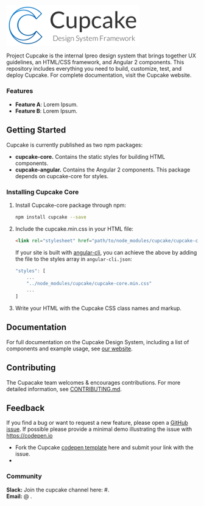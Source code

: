 <img alt="cupcake-logo" src="extra/cupcake-horizontal-logo.png" width="350">

Project Cupcake is the internal Ipreo design system that brings together UX guidelines, an HTML/CSS framework, and Angular 2 components. This repository includes everything you need to build, customize, test, and deploy Cupcake. For complete documentation, visit the Cupcake website.

### Features
* **Feature A**: Lorem Ipsum.
* **Feature B**: Lorem Ipsum.

## Getting Started

Cupcake is currently published as two npm packages:

* __cupcake-core.__ Contains the static styles for building HTML components.
* __cupcake-angular.__ Contains the Angular 2 components. This package depends on cupcake-core for styles.


### Installing Cupcake Core

1. Install Cupcake-core package through npm:
    ```bash
    npm install cupcake --save
    ```

2. Include the cupcake.min.css in your HTML file:
    ```html
    <link rel="stylesheet" href="path/to/node_modules/cupcake/cupcake-core.min.css">
    ```

    If your site is built with [angular-cli](https://github.com/angular/angular-cli), you can achieve the above by adding the file to the styles array in 
    `angular-cli.json`:
    ```js
    "styles": [
        ...
        "../node_modules/cupcake/cupcake-core.min.css"
        ...
    ]
    ```

3. Write your HTML with the Cupcake CSS class names and markup.

## Documentation

For full documentation on the Cupcake Design System, including a list of components and example usage, see [our website](link).

## Contributing

The Cupacake team welcomes & encourages contributions. For more detailed information, see [CONTRIBUTING.md](link).


## Feedback 

If you find a bug or want to request a new feature, please open a [GitHub issue](link).
If possible please provide a minimal demo illustrating the issue with https://codepen.io
- Fork the Cupcake [codepen template](link) here and submit your link with the issue.
- 
### Community
**Slack:** Join the cupcake channel here: #.  
**Email:** @ .  
